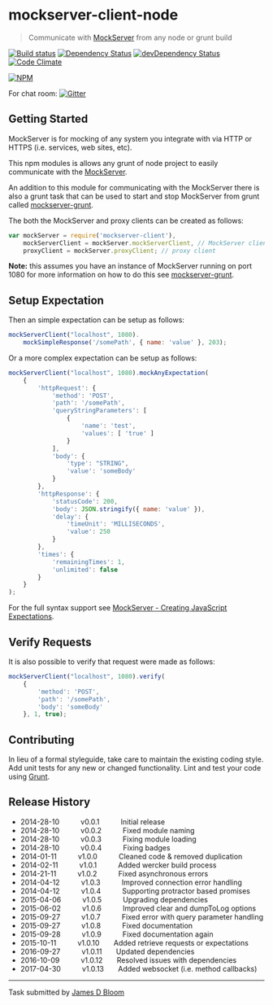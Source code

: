 # mockserver-client-node 

> Communicate with [MockServer](http://mock-server.com/) from any node or grunt build

[![Build status](https://badge.buildkite.com/368c3b69e959f29725d8ab582f8d75dedddceee196d39b6d28.svg?style=square&theme=slack)](https://buildkite.com/mockserver/mockserver-client-node) [![Dependency Status](https://david-dm.org/jamesdbloom/mockserver-client-node.png)](https://david-dm.org/jamesdbloom/mockserver-client-node) [![devDependency Status](https://david-dm.org/jamesdbloom/mockserver-client-node/dev-status.png)](https://david-dm.org/jamesdbloom/mockserver-client-node#info=devDependencies) [![Code Climate](https://codeclimate.com/github/jamesdbloom/mockserver-client-node.png)](https://codeclimate.com/github/jamesdbloom/mockserver-client-node)

[![NPM](https://nodei.co/npm/mockserver-client.png?downloads=true&stars=true)](https://nodei.co/npm/mockserver-client/) 

For chat room: [![Gitter](https://badges.gitter.im/Join%20Chat.svg)](https://gitter.im/jamesdbloom/mockserver?utm_source=badge&utm_medium=badge&utm_campaign=pr-badge&utm_content=badge)

## Getting Started

MockServer is for mocking of any system you integrate with via HTTP or HTTPS (i.e. services, web sites, etc).

This npm modules is allows any grunt of node project to easily communicate with the [MockServer](http://mock-server.com/).

An addition to this module for communicating with the MockServer there is also a grunt task that can be used to start and stop MockServer from grunt called [mockserver-grunt](https://www.npmjs.org/package/mockserver-grunt).

The both the MockServer and proxy clients can be created as follows:

```js
var mockServer = require('mockserver-client'),
    mockServerClient = mockServer.mockServerClient, // MockServer client
    proxyClient = mockServer.proxyClient; // proxy client
```
**Note:** this assumes you have an instance of MockServer running on port 1080 for more information on how to do this see [mockserver-grunt](https://www.npmjs.org/package/mockserver-grunt).

## Setup Expectation

Then an simple expectation can be setup as follows:

```js
mockServerClient("localhost", 1080).
    mockSimpleResponse('/somePath', { name: 'value' }, 203);
```

Or a more complex expectation can be setup as follows:

```js
mockServerClient("localhost", 1080).mockAnyExpectation(
    {
        'httpRequest': {
            'method': 'POST',
            'path': '/somePath',
            'queryStringParameters': [
                {
                    'name': 'test',
                    'values': [ 'true' ]
                }
            ],
            'body': {
                'type': "STRING",
                'value': 'someBody'
            }
        },
        'httpResponse': {
            'statusCode': 200,
            'body': JSON.stringify({ name: 'value' }),
            'delay': {
                'timeUnit': 'MILLISECONDS',
                'value': 250
            }
        },
        'times': {
            'remainingTimes': 1,
            'unlimited': false
        }
    }
);
```

For the full syntax support see [MockServer - Creating JavaScript Expectations](http://mock-server.com/#create-expectations-javascript).

## Verify Requests

It is also possible to verify that request were made as follows:

```js
mockServerClient("localhost", 1080).verify(
    {
        'method': 'POST',
        'path': '/somePath',
        'body': 'someBody'
    }, 1, true);
```
## Contributing
In lieu of a formal styleguide, take care to maintain the existing coding style. Add unit tests for any new or changed functionality. Lint and test your code using [Grunt](http://gruntjs.com/).

## Release History
 * 2014-28-10   v0.0.1   Initial release
 * 2014-28-10   v0.0.2   Fixed module naming
 * 2014-28-10   v0.0.3   Fixing module loading
 * 2014-28-10   v0.0.4   Fixing badges
 * 2014-01-11   v1.0.0   Cleaned code & removed duplication
 * 2014-02-11   v1.0.1   Added wercker build process
 * 2014-21-11   v1.0.2   Fixed asynchronous errors
 * 2014-04-12   v1.0.3   Improved connection error handling
 * 2014-04-12   v1.0.4   Supporting protractor based promises
 * 2015-04-06   v1.0.5   Upgrading dependencies
 * 2015-06-02   v1.0.6   Improved clear and dumpToLog options
 * 2015-09-27   v1.0.7   Fixed error with query parameter handling
 * 2015-09-27   v1.0.8   Fixed documentation
 * 2015-09-28   v1.0.9   Fixed documentation again
 * 2015-10-11   v1.0.10  Added retrieve requests or expectations
 * 2016-09-27   v1.0.11  Updated dependencies
 * 2016-10-09   v1.0.12  Resolved issues with dependencies
 * 2017-04-30   v1.0.13  Added websocket (i.e. method callbacks)

---

Task submitted by [James D Bloom](http://blog.jamesdbloom.com)

